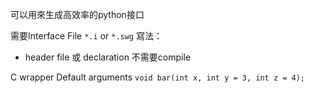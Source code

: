 可以用來生成高效率的python接口

需要Interface File `*.i` or  `*.swg`
寫法：
- header file 或 declaration 不需要compile

C wrapper
Default arguments
`void bar(int x, int y = 3, int z = 4);`
